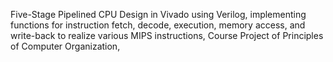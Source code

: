 Five-Stage Pipelined CPU Design in Vivado using Verilog, implementing functions for instruction fetch, decode, execution, memory access, and write-back to realize various MIPS instructions, Course Project of Principles of Computer Organization,
